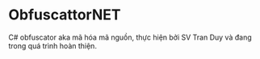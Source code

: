 # ObfuscattorNET
C# obfuscator aka mã hóa mã nguồn, thực hiện bởi SV Tran Duy và đang trong quá trình hoàn thiện.
